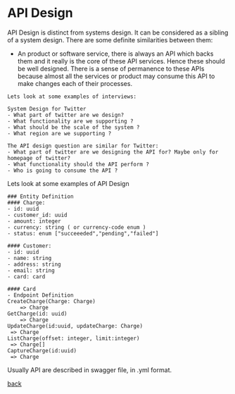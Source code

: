 # API Design

API Design is distinct from systems design. It can be considered as a sibling of a system design. There are some definite similarities between them:
- An product or software service, there is always an API which backs them and it really is the core of these API services. Hence these should be well designed. There is a sense of permanence to these APIs because almost all the services or product may consume this API to make changes each of their processes. 

```
Lets look at some examples of interviews:

System Design for Twitter
- What part of twitter are we design?
- What functionality are we supporting ?
- What should be the scale of the system ?
- What region are we supporting ?

The API design question are similar for Twitter:
- What part of twitter are we designing the API for? Maybe only for homepage of twitter?
- What functionality should the API perform ?
- Who is going to consume the API ?
```

Lets look at some examples of API Design
```
### Entity Definition
#### Charge:
- id: uuid
- customer_id: uuid
- amount: integer
- currency: string ( or currency-code enum )
- status: enum ["succeeeded","pending","failed"]

#### Customer:
- id: uuid
- name: string
- address: string
- email: string
- card: card

#### Card
- Endpoint Definition
CreateCharge(Charge: Charge)
	=> Charge
GetCharge(id: uuid)
	=> Charge
UpdateCharge(id:uuid, updateCharge: Charge)
 => Charge
ListCharge(offset: integer, limit:integer)
 => Charge[]
CaptureCharge(id:uuid)
 => Charge
```

Usually API are described in swagger file, in .yml format.

[back](../SystemDesign.md)
